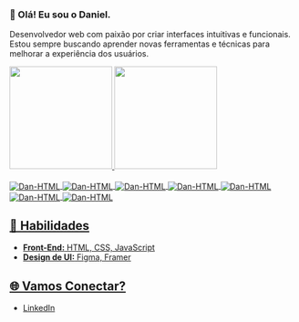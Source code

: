 ### 👋 Olá! Eu sou o Daniel.

Desenvolvedor web com paixão por criar interfaces intuitivas e funcionais. Estou sempre buscando aprender novas ferramentas e técnicas para melhorar a experiência dos usuários.

<div align="left">
  <a href="https://github.com/danielbricola">
  <img height="180em" src="https://github-readme-stats.vercel.app/api?username=danielbricola&theme=gruvbox&show_icons=true&hide_border=true&count_private=true"/>
  <img height="180em" src="https://github-readme-stats.vercel.app/api/top-langs/?username=danielbricola&theme=gruvbox&show_icons=true&hide_border=true&layout=compact"/>
</div>
<div style="display: inline_block"><br>
  <img align="center" alt="Dan-HTML" src="https://img.shields.io/badge/HTML5-E34F26?style=for-the-badge&logo=html5&logoColor=white">
  <img align="center" alt="Dan-HTML" src="https://img.shields.io/badge/CSS3-1572B6?style=for-the-badge&logo=css3&logoColor=white">
  <img align="center" alt="Dan-HTML" src="https://img.shields.io/badge/JavaScript-F7DF1E?style=for-the-badge&logo=javascript&logoColor=black">
  <img align="center" alt="Dan-HTML" src="https://img.shields.io/badge/React-20232A?style=for-the-badge&logo=react&logoColor=61DAFB">
  <img align="center" alt="Dan-HTML" src="https://img.shields.io/badge/Bootstrap-563D7C?style=for-the-badge&logo=bootstrap&logoColor=white">
  <img align="center" alt="Dan-HTML" src="https://img.shields.io/badge/figma-%23F24E1E.svg?style=for-the-badge&logo=figma&logoColor=white">
  <img align="center" alt="Dan-HTML" src="https://img.shields.io/badge/Framer-black?style=for-the-badge&logo=framer&logoColor=blue">
</div>

## 🚀 Habilidades

- **Front-End:** HTML, CSS, JavaScript
- **Design de UI:** Figma, Framer

## 🌐 Vamos Conectar?

- [LinkedIn](https://www.linkedin.com/in/daniel-bricola/)
